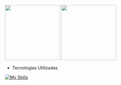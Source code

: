 <div>
  <img height="180em" src="https://github-readme-stats.vercel.app/api?username=victorlima11&show_icons=true&theme=tokyonight"/>
  <img height="180em" src="https://github-readme-stats.vercel.app/api/top-langs/?username=victorlima11&layout=compact&theme=tokyonight"/>
</div>


* Tecnologias Utilizadas
  
[![My Skills](https://skillicons.dev/icons?i=py,html,css,nodejs,react,ts,git,postgres&theme=dark)](https://skillicons.dev)
